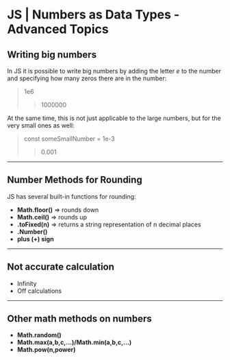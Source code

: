 # JS | Numbers as Data Types - Advanced Topics  
## Writing big numbers  
In JS it is possible to write big numbers by adding the letter *e* to the number and specifying how many zeros there are in the number:  
> 1e6  
> > 1000000  
  
At the same time, this is not just applicable to the large numbers, but for the very small ones as well:  
> const someSmallNumber = 1e-3  
> > 0.001  
  
---  
## Number Methods for Rounding  
JS has several built-in functions for rounding:  
* **Math.floor()** => rounds down  
* **Math.ceil()** => rounds up  
* **.toFixed(n)** => returns a string representation of n decimal places  
* **.Number()**  
* **plus (+) sign**  
  
---  
## Not accurate calculation  
* Infinity  
* Off calculations   
  
---  
## Other math methods on numbers  
* **Math.random()**  
* **Math.max(a,b,c,...)/Math.min(a,b,c,...)**  
* **Math.pow(n,power)**  
  

